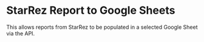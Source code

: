 # StarRez Report to Google Sheets
 This allows reports from StarRez to be populated in a selected Google Sheet via the API.
